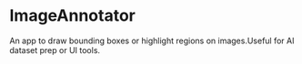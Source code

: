 # ImageAnnotator
An app to draw bounding boxes or highlight regions on images.Useful for AI dataset prep or UI tools.
